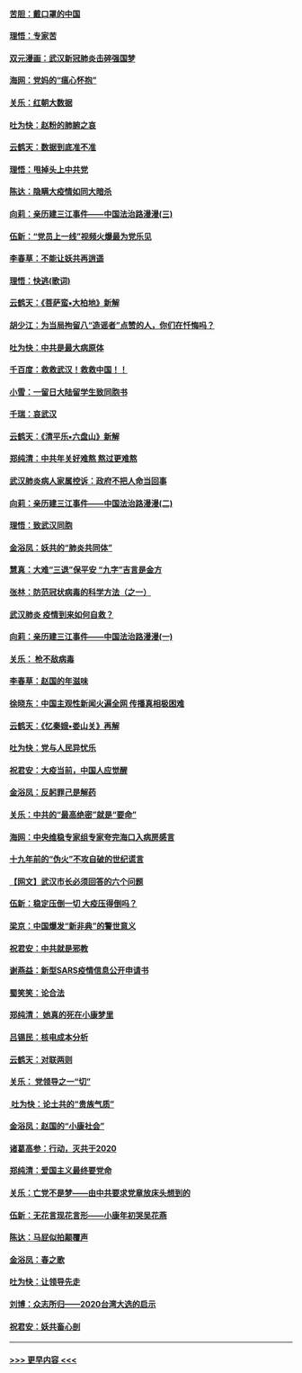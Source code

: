 #### [苦胆：戴口罩的中国](../pages/nsc993/n11845576.md?t=02051555) 
#### [理悟：专家苦](../pages/nsc993/n11845564.md?t=02051555) 
#### [双元漫画：武汉新冠肺炎击碎强国梦](../pages/nsc993/n11843320.md?t=02051555) 
#### [海网：党妈的“瘟心怀抱”](../pages/nsc993/n11840740.md?t=02051555) 
#### [关乐：红朝大数据](../pages/nsc993/n11840675.md?t=02051555) 
#### [吐为快：赵粉的肺腑之哀](../pages/nsc993/n11840618.md?t=02051555) 
#### [云鹤天：数据到底准不准](../pages/nsc993/n11840325.md?t=02051555) 
#### [理悟：甩掉头上中共党](../pages/nsc993/n11838826.md?t=02051555) 
#### [陈达：隐瞒大疫情如同大暗杀](../pages/nsc993/n11838771.md?t=02051555) 
#### [向莉：亲历建三江事件——中国法治路漫漫(三)](../pages/nsc993/n11831825.md?t=02051555) 
#### [伍新：“党员上一线”视频火爆最为党乐见](../pages/nsc993/n11838200.md?t=02051555) 
#### [李春草：不能让妖共再逍遥](../pages/nsc993/n11838102.md?t=02051555) 
#### [理悟：快逃(歌词)](../pages/nsc993/n11838083.md?t=02051555) 
#### [云鹤天：《菩萨蛮▪大柏地》新解](../pages/nsc993/n11838059.md?t=02051555) 
#### [胡少江：为当局拘留八“造谣者”点赞的人，你们在忏悔吗？](../pages/nsc993/n11836801.md?t=02051555) 
#### [吐为快：中共是最大病原体](../pages/nsc993/n11836748.md?t=02051555) 
#### [千百度：救救武汉！救救中国！！](../pages/nsc993/n11836145.md?t=02051555) 
#### [小雪：一留日大陆留学生致同胞书](../pages/nsc993/n11834624.md?t=02051555) 
#### [千瑞：哀武汉](../pages/nsc993/n11833647.md?t=02051555) 
#### [云鹤天：《清平乐▪六盘山》新解](../pages/nsc993/n11833611.md?t=02051555) 
#### [郑纯清：中共年关好难熬 熬过更难熬](../pages/nsc993/n11833489.md?t=02051555) 
#### [武汉肺炎病人家属控诉：政府不把人命当回事](../pages/nsc993/n11833205.md?t=02051555) 
#### [向莉：亲历建三江事件——中国法治路漫漫(二)](../pages/nsc993/n11829102.md?t=02051555) 
#### [理悟：致武汉同胞](../pages/nsc993/n11831522.md?t=02051555) 
#### [金浴凤：妖共的“肺炎共同体”](../pages/nsc993/n11829448.md?t=02051555) 
#### [慧真：大难“三退”保平安 “九字”吉言是金方](../pages/nsc993/n11829501.md?t=02051555) 
#### [张林：防范冠状病毒的科学方法（之一）](../pages/nsc993/n11828618.md?t=02051555) 
#### [武汉肺炎 疫情到来如何自救？](../pages/nsc993/n11827632.md?t=02051555) 
#### [向莉：亲历建三江事件——中国法治路漫漫(一)](../pages/nsc993/n11827190.md?t=02051555) 
#### [关乐： 枪不敌病毒](../pages/nsc993/n11826746.md?t=02051555) 
#### [李春草：赵国的年滋味](../pages/nsc993/n11826321.md?t=02051555) 
#### [徐晓东：中国主观性新闻火遍全网 传播真相极困难](../pages/nsc993/n11826508.md?t=02051555) 
#### [云鹤天：《忆秦娥▪娄山关》再解](../pages/nsc993/n11824682.md?t=02051555) 
#### [吐为快：党与人民异忧乐](../pages/nsc993/n11824660.md?t=02051555) 
#### [祝君安：大疫当前，中国人应觉醒](../pages/nsc993/n11821946.md?t=02051555) 
#### [金浴凤：反躬罪己是解药](../pages/nsc993/n11820280.md?t=02051555) 
#### [关乐：中共的“最高绝密”就是“要命”](../pages/nsc993/n11816946.md?t=02051555) 
#### [海网：中央维稳专家组专家夸完海口入病房感言](../pages/nsc993/n11815138.md?t=02051555) 
#### [十九年前的“伪火”不攻自破的世纪谎言](../pages/nsc993/n11813238.md?t=02051555) 
#### [【网文】武汉市长必须回答的六个问题](../pages/nsc993/n11813848.md?t=02051555) 
#### [伍新：稳定压倒一切 大疫压得倒吗？](../pages/nsc993/n11812634.md?t=02051555) 
#### [梁京：中国爆发“新非典”的警世意义](../pages/nsc993/n11812554.md?t=02051555) 
#### [祝君安：中共就是邪教](../pages/nsc993/n11812431.md?t=02051555) 
#### [谢燕益：新型SARS疫情信息公开申请书](../pages/nsc993/n11808840.md?t=02051555) 
#### [蜀笑笑：论合法](../pages/nsc993/n11808064.md?t=02051555) 
#### [郑纯清： 她真的死在小康梦里](../pages/nsc993/n11806623.md?t=02051555) 
#### [吕锡民：核电成本分析](../pages/nsc993/n11806284.md?t=02051555) 
#### [云鹤天：对联两则](../pages/nsc993/n11805957.md?t=02051555) 
#### [关乐： 党领导之一“切”](../pages/nsc993/n11804505.md?t=02051555) 
#### [ 吐为快：论土共的“贵族气质”](../pages/nsc993/n11804490.md?t=02051555) 
#### [金浴凤：赵国的“小康社会”](../pages/nsc993/n11804452.md?t=02051555) 
#### [诸葛高参：行动，灭共于2020](../pages/nsc993/n11804120.md?t=02051555) 
#### [郑纯清：爱国主义最终要党命](../pages/nsc993/n11802197.md?t=02051555) 
#### [关乐：亡党不是梦——由中共要求党章放床头想到的](../pages/nsc993/n11802156.md?t=02051555) 
#### [伍新：无花言现花言形——小康年初哭吴花燕](../pages/nsc993/n11800044.md?t=02051555) 
#### [陈达：马屁似拍颠覆声](../pages/nsc993/n11800010.md?t=02051555) 
#### [金浴凤：春之歌](../pages/nsc993/n11797687.md?t=02051555) 
#### [吐为快：让领导先走](../pages/nsc993/n11797512.md?t=02051555) 
#### [刘博：众志所归——2020台湾大选的启示](../pages/nsc993/n11796878.md?t=02051555) 
#### [祝君安：妖共畜心剖](../pages/nsc993/n11794273.md?t=02051555) 

----
#### [ >>> 更早内容 <<< ](../indexes/nsc993-earlier.md)
